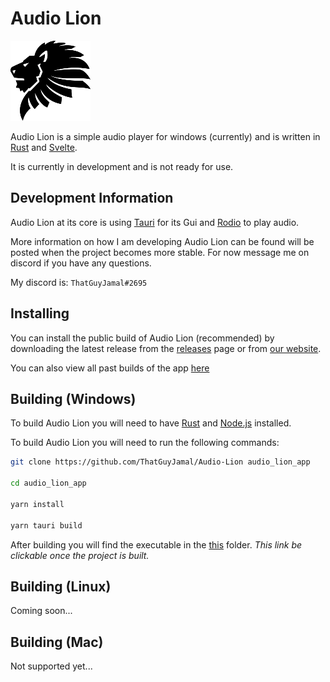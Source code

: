 # Audio Lion

![icon](./static/lion/128px.png)

Audio Lion is a simple audio player for windows (currently) and is written in [Rust](https://www.rust-lang.org/) and [Svelte](https://svelte.dev/). 

It is currently in development and is not ready for use.

## Development Information

Audio Lion at its core is using [Tauri](https://tauri.app/) for its Gui and [Rodio](https://github.com/RustAudio/rodio) to play audio. 

More information on how I am developing Audio Lion can be found will be posted when the project becomes more stable. For now message me on discord if you have any questions.

My discord is: `ThatGuyJamal#2695`


## Installing

You can install the public build of Audio Lion (recommended) by downloading the latest release from the [releases](https://github.com/ThatGuyJamal/Audio-Lion/releases) page or from [our website](https://example.com/).

You can also view all past builds of the app [here](./installers/windows/)

## Building (Windows)

To build Audio Lion you will need to have [Rust](https://www.rust-lang.org/) and [Node.js](https://nodejs.org/en/) installed.

To build Audio Lion you will need to run the following commands:

```bash
git clone https://github.com/ThatGuyJamal/Audio-Lion audio_lion_app

cd audio_lion_app

yarn install

yarn tauri build
```

After building you will find the executable in the [this](./src-tauri/target/release/bundle/msi/) folder. *This link be clickable once the project is built.*

## Building (Linux)

Coming soon...

## Building (Mac)

Not supported yet...